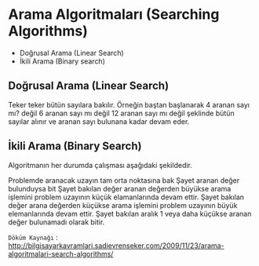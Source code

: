 # Arama Algoritmaları (Searching Algorithms)

- Doğrusal Arama (Linear Search)
- İkili Arama (Binary search)

## Doğrusal Arama (Linear Search)
Teker teker bütün sayılara bakılır. Örneğin baştan başlanarak 4 aranan sayı mı? değil 6 aranan sayı mı değil 12 aranan sayı mı değil şeklinde bütün sayılar alınır ve aranan sayı bulunana kadar devam eder.

## İkili Arama (Binary Search)
Algoritmanın her durumda çalışması aşağıdaki şekildedir.

Problemde aranacak uzayın tam orta noktasına bak
Şayet aranan değer bulunduysa bit
Şayet bakılan değer aranan değerden büyükse arama işlemini problem uzayının küçük elamanlarında devam ettir.
Şayet bakılan değer arana değerden küçükse arama işlemini problem uzayının büyük elemanlarında devam ettir.
Şayet bakılan aralık 1 veya daha küçükse aranan değer bulunamadı olarak bitir.

`Döküm Kaynağı` : <http://bilgisayarkavramlari.sadievrenseker.com/2009/11/23/arama-algoritmalari-search-algorithms/>
